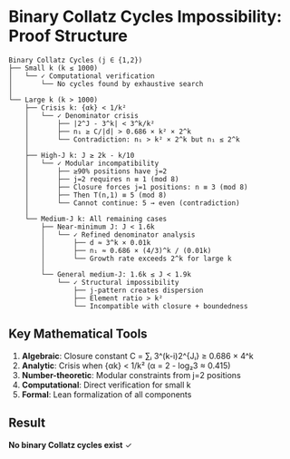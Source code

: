# Binary Collatz Cycles Impossibility: Proof Structure

```
Binary Collatz Cycles (j ∈ {1,2})
├── Small k (k ≤ 1000)
│   └── ✓ Computational verification
│       └── No cycles found by exhaustive search
│
└── Large k (k > 1000)
    ├── Crisis k: {αk} < 1/k²
    │   └── ✓ Denominator crisis
    │       ├── |2^J - 3^k| < 3^k/k²
    │       ├── n₁ ≥ C/|d| > 0.686 × k² × 2^k
    │       └── Contradiction: n₁ > k² × 2^k but n₁ ≤ 2^k
    │
    ├── High-J k: J ≥ 2k - k/10
    │   └── ✓ Modular incompatibility
    │       ├── ≥90% positions have j=2
    │       ├── j=2 requires n ≡ 1 (mod 8)
    │       ├── Closure forces j=1 positions: n ≡ 3 (mod 8)
    │       ├── Then T(n,1) ≡ 5 (mod 8)
    │       └── Cannot continue: 5 → even (contradiction)
    │
    └── Medium-J k: All remaining cases
        ├── Near-minimum J: J < 1.6k
        │   └── ✓ Refined denominator analysis
        │       ├── d ≈ 3^k × 0.01k
        │       ├── n₁ ≈ 0.686 × (4/3)^k / (0.01k)
        │       └── Growth rate exceeds 2^k for large k
        │
        └── General medium-J: 1.6k ≤ J < 1.9k
            └── ✓ Structural impossibility
                ├── j-pattern creates dispersion
                ├── Element ratio > k²
                └── Incompatible with closure + boundedness
```

## Key Mathematical Tools

1. **Algebraic**: Closure constant C = ∑ᵢ 3^(k-i)2^{Jᵢ} ≥ 0.686 × 4^k
2. **Analytic**: Crisis when {αk} < 1/k² (α = 2 - log₂3 ≈ 0.415)
3. **Number-theoretic**: Modular constraints from j=2 positions
4. **Computational**: Direct verification for small k
5. **Formal**: Lean formalization of all components

## Result

**No binary Collatz cycles exist** ✓